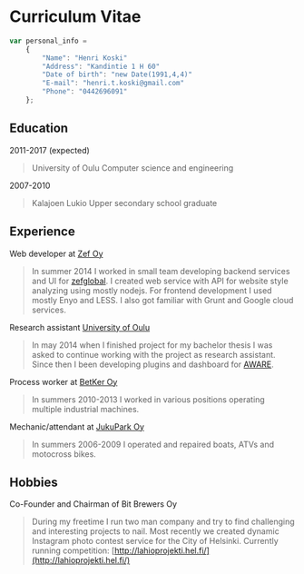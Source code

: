 # Curriculum Vitae
```javascript
var personal_info =
    {
        "Name": "Henri Koski"
        "Address": "Kandintie 1 H 60"
        "Date of birth": "new Date(1991,4,4)"
        "E-mail": "henri.t.koski@gmail.com"
        "Phone": "0442696091"
    };
```

Education
---------

2011-2017 (expected)

> University of Oulu
> Computer science and engineering

2007-2010

> Kalajoen Lukio
> Upper secondary school graduate
  
Experience
----------

Web developer at [Zef Oy](http://www.zef.fi/en/home/)
> In summer 2014 I worked in small team developing backend services and UI for [zefglobal](http://apps.zefglobal.com/).
> I created web service with API for website style analyzing using mostly nodejs.
> For frontend development I used mostly Enyo and LESS.
> I also got familiar with Grunt and Google cloud services.

Research assistant [University of Oulu](http://www.oulu.fi/cse/)
> In may 2014 when I finished project for my bachelor thesis I was asked to continue
> working with the project as research assistant. Since then I been developing plugins
> and dashboard for [AWARE](http://www.awareframework.com). 
    
Process worker at [BetKer Oy](http://www.betker.fi/)
> In summers 2010-2013 I worked in various positions operating multiple industrial machines.

Mechanic/attendant at [JukuPark Oy](http://www.jukupark.fi/tmp_jukupark_kalajoki_site_0.asp?sua=12&lang=3&s=660)
> In summers 2006-2009 I operated and repaired boats, ATVs and motocross bikes.

Hobbies
----------
Co-Founder and Chairman of Bit Brewers Oy
> During my freetime I run two man company and try to find challenging and interesting projects to nail.
> Most recently we created dynamic Instagram photo contest service for the City of Helsinki.
> Currently running competition: [http://lahioprojekti.hel.fi/](http://lahioprojekti.hel.fi/)
